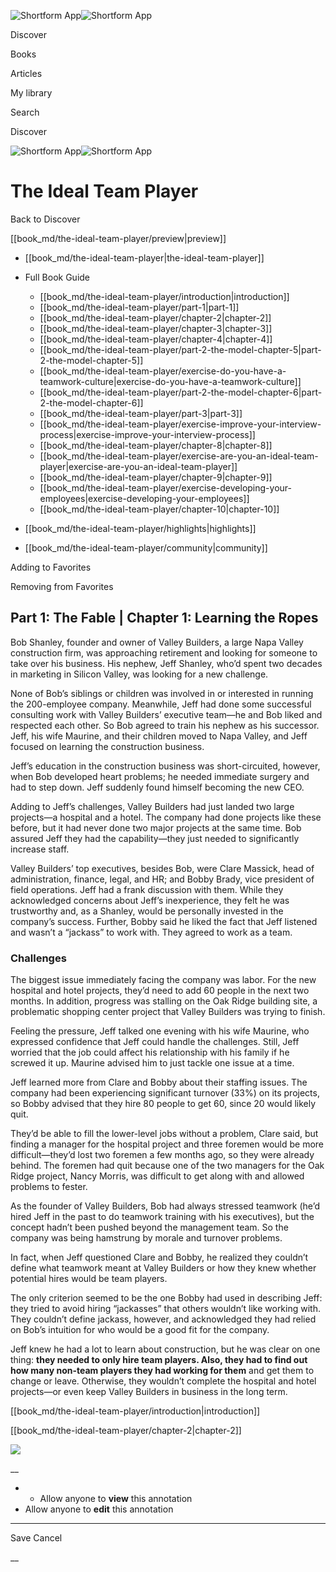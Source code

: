![Shortform App](/img/logo.36a2399e.svg)![Shortform App](/img/logo-dark.70c1b072.svg)

Discover

Books

Articles

My library

Search

Discover

![Shortform App](/img/logo.36a2399e.svg)![Shortform App](/img/logo-dark.70c1b072.svg)

# The Ideal Team Player

Back to Discover

[[book_md/the-ideal-team-player/preview|preview]]

  * [[book_md/the-ideal-team-player|the-ideal-team-player]]
  * Full Book Guide

    * [[book_md/the-ideal-team-player/introduction|introduction]]
    * [[book_md/the-ideal-team-player/part-1|part-1]]
    * [[book_md/the-ideal-team-player/chapter-2|chapter-2]]
    * [[book_md/the-ideal-team-player/chapter-3|chapter-3]]
    * [[book_md/the-ideal-team-player/chapter-4|chapter-4]]
    * [[book_md/the-ideal-team-player/part-2-the-model-chapter-5|part-2-the-model-chapter-5]]
    * [[book_md/the-ideal-team-player/exercise-do-you-have-a-teamwork-culture|exercise-do-you-have-a-teamwork-culture]]
    * [[book_md/the-ideal-team-player/part-2-the-model-chapter-6|part-2-the-model-chapter-6]]
    * [[book_md/the-ideal-team-player/part-3|part-3]]
    * [[book_md/the-ideal-team-player/exercise-improve-your-interview-process|exercise-improve-your-interview-process]]
    * [[book_md/the-ideal-team-player/chapter-8|chapter-8]]
    * [[book_md/the-ideal-team-player/exercise-are-you-an-ideal-team-player|exercise-are-you-an-ideal-team-player]]
    * [[book_md/the-ideal-team-player/chapter-9|chapter-9]]
    * [[book_md/the-ideal-team-player/exercise-developing-your-employees|exercise-developing-your-employees]]
    * [[book_md/the-ideal-team-player/chapter-10|chapter-10]]
  * [[book_md/the-ideal-team-player/highlights|highlights]]
  * [[book_md/the-ideal-team-player/community|community]]



Adding to Favorites 

Removing from Favorites 

## Part 1: The Fable | Chapter 1: Learning the Ropes

Bob Shanley, founder and owner of Valley Builders, a large Napa Valley construction firm, was approaching retirement and looking for someone to take over his business. His nephew, Jeff Shanley, who’d spent two decades in marketing in Silicon Valley, was looking for a new challenge.

None of Bob’s siblings or children was involved in or interested in running the 200-employee company. Meanwhile, Jeff had done some successful consulting work with Valley Builders’ executive team—he and Bob liked and respected each other. So Bob agreed to train his nephew as his successor. Jeff, his wife Maurine, and their children moved to Napa Valley, and Jeff focused on learning the construction business.

Jeff’s education in the construction business was short-circuited, however, when Bob developed heart problems; he needed immediate surgery and had to step down. Jeff suddenly found himself becoming the new CEO.

Adding to Jeff’s challenges, Valley Builders had just landed two large projects—a hospital and a hotel. The company had done projects like these before, but it had never done two major projects at the same time. Bob assured Jeff they had the capability—they just needed to significantly increase staff.

Valley Builders’ top executives, besides Bob, were Clare Massick, head of administration, finance, legal, and HR; and Bobby Brady, vice president of field operations. Jeff had a frank discussion with them. While they acknowledged concerns about Jeff’s inexperience, they felt he was trustworthy and, as a Shanley, would be personally invested in the company’s success. Further, Bobby said he liked the fact that Jeff listened and wasn’t a “jackass” to work with. They agreed to work as a team.

### Challenges

The biggest issue immediately facing the company was labor. For the new hospital and hotel projects, they’d need to add 60 people in the next two months. In addition, progress was stalling on the Oak Ridge building site, a problematic shopping center project that Valley Builders was trying to finish.

Feeling the pressure, Jeff talked one evening with his wife Maurine, who expressed confidence that Jeff could handle the challenges. Still, Jeff worried that the job could affect his relationship with his family if he screwed it up. Maurine advised him to just tackle one issue at a time.

Jeff learned more from Clare and Bobby about their staffing issues. The company had been experiencing significant turnover (33%) on its projects, so Bobby advised that they hire 80 people to get 60, since 20 would likely quit.

They’d be able to fill the lower-level jobs without a problem, Clare said, but finding a manager for the hospital project and three foremen would be more difficult—they’d lost two foremen a few months ago, so they were already behind. The foremen had quit because one of the two managers for the Oak Ridge project, Nancy Morris, was difficult to get along with and allowed problems to fester.

As the founder of Valley Builders, Bob had always stressed teamwork (he’d hired Jeff in the past to do teamwork training with his executives), but the concept hadn’t been pushed beyond the management team. So the company was being hamstrung by morale and turnover problems.

In fact, when Jeff questioned Clare and Bobby, he realized they couldn’t define what teamwork meant at Valley Builders or how they knew whether potential hires would be team players.

The only criterion seemed to be the one Bobby had used in describing Jeff: they tried to avoid hiring “jackasses” that others wouldn’t like working with. They couldn’t define jackass, however, and acknowledged they had relied on Bob’s intuition for who would be a good fit for the company.

Jeff knew he had a lot to learn about construction, but he was clear on one thing: **they needed to only hire team players. Also, they had to find out how many non-team players they had working for them** and get them to change or leave. Otherwise, they wouldn’t complete the hospital and hotel projects—or even keep Valley Builders in business in the long term.

[[book_md/the-ideal-team-player/introduction|introduction]]

[[book_md/the-ideal-team-player/chapter-2|chapter-2]]

![](https://bat.bing.com/action/0?ti=56018282&Ver=2&mid=b36d7893-06e8-4663-9e34-1a481fa4e108&sid=1711133063fa11eebdec89a8b8ae3bbc&vid=171147a063fa11eea7440fcfeb230d96&vids=0&msclkid=N&pi=0&lg=en-US&sw=800&sh=600&sc=24&nwd=1&tl=Shortform%20%7C%20Book&p=https%3A%2F%2Fwww.shortform.com%2Fapp%2Fbook%2Fthe-ideal-team-player%2Fpart-1&r=&lt=460&evt=pageLoad&sv=1&rn=534489)

__

  *   * Allow anyone to **view** this annotation
  * Allow anyone to **edit** this annotation



* * *

Save Cancel

__



